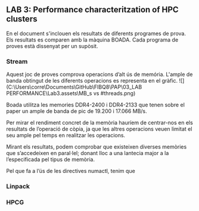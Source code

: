 ## LAB 3: Performance characteritzation of HPC clusters

En el document s'inclouen els resultats de diferents programes de prova. Els resultats es comparen amb la màquina BOADA. Cada programa de proves està dissenyat per un supòsit.



### Stream

Aquest joc de proves comprova operacions d’alt ús de memória. L'ample de banda obtingut de les diferents operacions es representa en el gràfic.
![](C:\Users\corre\Documents\GitHub\FIBQ8\PAP\03_LAB PERFORMANCE\Lab3.assets\MB_s vs #threads.png)

Boada utilitza les memories DDR4-2400 i DDR4-2133 que tenen sobre el paper un ample de banda de pic de 19.200 i 17.066 MB/s. 

Per mirar el rendiment concret de la memòria hauríem de centrar-nos en els resultats de l’operació de còpia, ja que les altres operacions veuen limitat el seu ample pel temps en realitzar les operacions.

Mirant els resultats, podem comprobar que existeixen diverses memòries que s’accedeixen en paral·lel; donant lloc a una lantecia major a la l’especificada pel tipus de memòria. 

Pel que fa a l’ús de les directives numactl, tenim que 

<ToDo>

### Linpack

### HPCG

